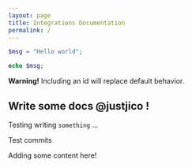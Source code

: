 ```yaml
---
layout: page
title: Integrations Documentation
permalink: /
---
```


```php
$msg = "Hello world";

echo $msg;
```
<div class="alert alert-danger"><b>Warning!</b> Including an id will replace default behavior. </div>

## Write some docs @justjico !


Testing writing `something` ...

Test commits


Adding some content here!
